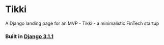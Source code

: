 # Tikki
A Django landing page for an MVP - Tikki - a minimalistic FinTech startup


### Built in [Django 3.1.1](https://djangoproject.com)
